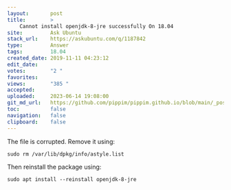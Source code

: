 ```yaml
---
layout:       post
title:        >
    Cannot install openjdk-8-jre successfully On 18.04
site:         Ask Ubuntu
stack_url:    https://askubuntu.com/q/1187842
type:         Answer
tags:         18.04
created_date: 2019-11-11 04:23:12
edit_date:    
votes:        "2 "
favorites:    
views:        "385 "
accepted:     
uploaded:     2023-06-14 19:08:00
git_md_url:   https://github.com/pippim/pippim.github.io/blob/main/_posts/2019/2019-11-11-Cannot-install-openjdk-8-jre-successfully-On-18.04.md
toc:          false
navigation:   false
clipboard:    false
---
```


The file is corrupted. Remove it using:

``` 
sudo rm /var/lib/dpkg/info/astyle.list
```

Then reinstall the package using:

``` 
sudo apt install --reinstall openjdk-8-jre
```
